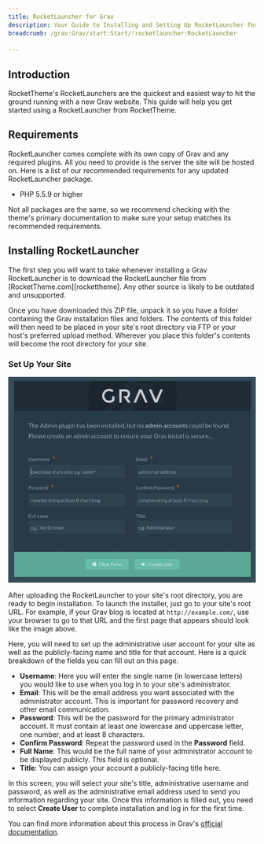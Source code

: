 ```yaml
---
title: RocketLauncher for Grav
description: Your Guide to Installing and Setting Up RocketLauncher for Grav
breadcrumb: /grav:Grav/start:Start/!rocketlauncher:RocketLauncher

---
```


Introduction
-----

RocketTheme's RocketLaunchers are the quickest and easiest way to hit the ground running with a new Grav website. This guide will help you get started using a RocketLauncher from RocketTheme.

Requirements
-----

RocketLauncher comes complete with its own copy of Grav and any required plugins. All you need to provide is the server the site will be hosted on. Here is a list of our recommended requirements for any updated RocketLauncher package.

* PHP 5.5.9 or higher

Not all packages are the same, so we recommend checking with the theme's primary documentation to make sure your setup matches its recommended requirements.

Installing RocketLauncher
-----

The first step you will want to take whenever installing a Grav RocketLauncher is to download the RocketLauncher file from [RocketTheme.com][rockettheme]. Any other source is likely to be outdated and unsupported. 

Once you have downloaded this ZIP file, unpack it so you have a folder containing the Grav installation files and folders. The contents of this folder will then need to be placed in your site's root directory via FTP or your host's preferred upload method. Wherever you place this folder's contents will become the root directory for your site.

### Set Up Your Site

![](assets/grav_rocketlauncher_1.jpg)

After uploading the RocketLauncher to your site's root directory, you are ready to begin installation. To launch the installer, just go to your site's root URL. For example, if your Grav blog is located at `http://example.com/`, use your browser to go to that URL and the first page that appears should look like the image above.

Here, you will need to set up the administrative user account for your site as well as the publicly-facing name and title for that account. Here is a quick breakdown of the fields you can fill out on this page.

* **Username**: Here you will enter the single name (in lowercase letters) you would like to use when you log in to your site's administrator.
* **Email**: This will be the email address you want associated with the administrator account. This is important for password recovery and other email communication.
* **Password**: This will be the password for the primary administrator account. It must contain at least one lowercase and uppercase letter, one number, and at least 8 characters.
* **Confirm Password**: Repeat the password used in the **Password** field.
* **Full Name**: This would be the full name of your administrator account to be displayed publicly. This field is optional.
* **Title**: You can assign your account a publicly-facing title here.

In this screen, you will select your site's title, administrative username and password, as well as the administrative email address used to send you information regarding your site. Once this information is filled out, you need to select **Create User** to complete installation and log in for the first time.

You can find more information about this process in Grav's [official documentation](https://learn.getgrav.org/admin-panel/introduction#creating-a-user).
